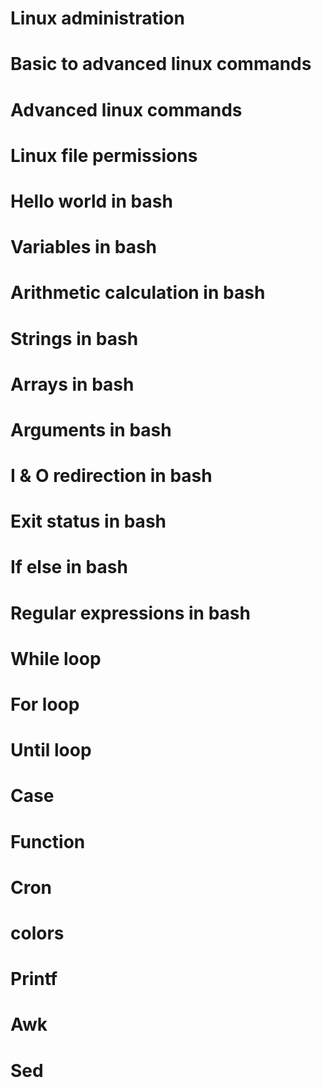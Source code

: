 # Linux administration

# Basic to advanced linux commands

# Advanced linux commands

# Linux file permissions

# Hello world in bash

# Variables in bash

# Arithmetic calculation in bash

# Strings in bash

# Arrays in bash

# Arguments in bash

# I & O redirection in bash

# Exit status in bash

# If else in bash

# Regular expressions in bash

# While loop

# For loop

# Until loop

# Case

# Function

# Cron

# colors

# Printf

# Awk

# Sed
